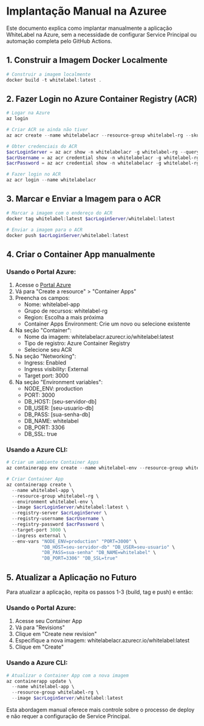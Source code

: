 # Implantação Manual na Azuree

Este documento explica como implantar manualmente a aplicação WhiteLabel na Azure, sem a necessidade de configurar Service Principal ou automação completa pelo GitHub Actions.

## 1. Construir a Imagem Docker Localmente

```powershell
# Construir a imagem localmente
docker build -t whitelabel:latest .
```

## 2. Fazer Login no Azure Container Registry (ACR)

```powershell
# Logar na Azure
az login

# Criar ACR se ainda não tiver
az acr create --name whitelabelacr --resource-group whitelabel-rg --sku Basic --admin-enabled true

# Obter credenciais do ACR
$acrLoginServer = az acr show -n whitelabelacr -g whitelabel-rg --query loginServer -o tsv
$acrUsername = az acr credential show -n whitelabelacr -g whitelabel-rg --query username -o tsv
$acrPassword = az acr credential show -n whitelabelacr -g whitelabel-rg --query passwords[0].value -o tsv

# Fazer login no ACR
az acr login --name whitelabelacr
```

## 3. Marcar e Enviar a Imagem para o ACR

```powershell
# Marcar a imagem com o endereço do ACR
docker tag whitelabel:latest $acrLoginServer/whitelabel:latest

# Enviar a imagem para o ACR
docker push $acrLoginServer/whitelabel:latest
```

## 4. Criar o Container App manualmente

### Usando o Portal Azure:

1. Acesse o [Portal Azure](https://portal.azure.com)
2. Vá para "Create a resource" > "Container Apps"
3. Preencha os campos:
   - Nome: whitelabel-app
   - Grupo de recursos: whitelabel-rg
   - Region: Escolha a mais próxima
   - Container Apps Environment: Crie um novo ou selecione existente
4. Na seção "Container":
   - Nome da imagem: whitelabelacr.azurecr.io/whitelabel:latest
   - Tipo de registro: Azure Container Registry
   - Selecione seu ACR
5. Na seção "Networking":
   - Ingress: Enabled
   - Ingress visibility: External
   - Target port: 3000
6. Na seção "Environment variables":
   - NODE_ENV: production
   - PORT: 3000
   - DB_HOST: [seu-servidor-db]
   - DB_USER: [seu-usuario-db]
   - DB_PASS: [sua-senha-db]
   - DB_NAME: whitelabel
   - DB_PORT: 3306
   - DB_SSL: true

### Usando a Azure CLI:

```powershell
# Criar um ambiente Container Apps
az containerapp env create --name whitelabel-env --resource-group whitelabel-rg --location eastus

# Criar Container App
az containerapp create \
  --name whitelabel-app \
  --resource-group whitelabel-rg \
  --environment whitelabel-env \
  --image $acrLoginServer/whitelabel:latest \
  --registry-server $acrLoginServer \
  --registry-username $acrUsername \
  --registry-password $acrPassword \
  --target-port 3000 \
  --ingress external \
  --env-vars "NODE_ENV=production" "PORT=3000" \
             "DB_HOST=seu-servidor-db" "DB_USER=seu-usuario" \
             "DB_PASS=sua-senha" "DB_NAME=whitelabel" \
             "DB_PORT=3306" "DB_SSL=true"
```

## 5. Atualizar a Aplicação no Futuro

Para atualizar a aplicação, repita os passos 1-3 (build, tag e push) e então:

### Usando o Portal Azure:

1. Acesse seu Container App
2. Vá para "Revisions"
3. Clique em "Create new revision"
4. Especifique a nova imagem: whitelabelacr.azurecr.io/whitelabel:latest
5. Clique em "Create"

### Usando a Azure CLI:

```powershell
# Atualizar o Container App com a nova imagem
az containerapp update \
  --name whitelabel-app \
  --resource-group whitelabel-rg \
  --image $acrLoginServer/whitelabel:latest
```

Esta abordagem manual oferece mais controle sobre o processo de deploy e não requer a configuração de Service Principal.
